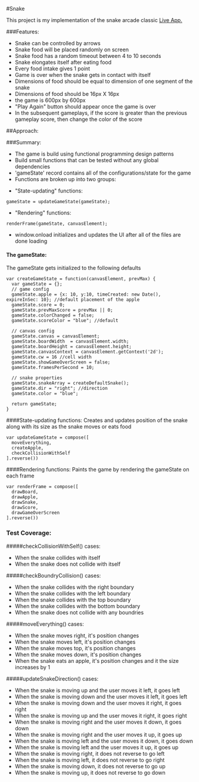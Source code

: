 #Snake

This project is my implementation of the snake arcade classic [Live App.](http://timurmeyster.me/Snake)

###Features:
* Snake can be controlled by arrows
* Snake food will be placed randomly on screen
* Snake food has a random timeout between 4 to 10 seconds
* Snake elongates itself after eating food
* Every food intake gives 1 point
* Game is over when the snake gets in contact with itself
* Dimensions of food should be equal to dimension of one segment of the snake
* Dimensions of food should be 16px X 16px
* the game is 600px by 600px
* "Play Again" button should appear once the game is over
* In the subsequent gameplays, if the score is greater than the previous gameplay score, then change the color of the score

##Approach:

###Summary:
* The game is build using functional programming design patterns
* Build small functions that can be tested without any global dependencies
* 'gameState' record contains all of the configurations/state for the game
* Functions are broken up into two groups:
- "State-updating" functions:
```
gameState = updateGameState(gameState);
```
- "Rendering" functions:
```
renderFrame(gameState, canvasElement);
```
* window.onload initializes and updates the UI after all of the files are done loading


#### The gameState:

The gameState gets initialized to the following defaults
```
var createGameState = function(canvasElement, prevMax) {
  var gameState = {};
  // game config
  gameState.apple = {x: 10, y:10, timeCreated: new Date(), expireInSec: 10}; //default placement of the apple
  gameState.score = 0;
  gameState.prevMaxScore = prevMax || 0;
  gameState.colorChanged = false;
  gameState.scoreColor = "blue"; //default

  // canvas config
  gameState.canvas = canvasElement;
  gameState.boardWidth  = canvasElement.width;
  gameState.boardHeight = canvasElement.height;
  gameState.canvasContext = canvasElement.getContext('2d');
  gameState.cw = 16 //cell width
  gameState.showGameOverScreen = false;
  gameState.framesPerSecond = 10;

  // snake properties
  gameState.snakeArray = createDefaultSnake();
  gameState.dir = "right"; //direction
  gameState.color = "blue";

  return gameState;
}

```

####State-updating functions:
Creates and updates position of the snake along with its size as the snake moves or eats food  
```
var updateGameState = compose([
  moveEverything,
  createApple,
  checkCollisionWithSelf
].reverse())
```

####Rendering functions:
Paints the game by rendering the gameState on each frame
```
var renderFrame = compose([
  drawBoard,
  drawApple,
  drawSnake,
  drawScore,
  drawGameOverScreen
].reverse())
```

### Test Coverage:
#####checkCollisionWithSelf() cases:
* When the snake collides with itself
* When the snake does not collide with itself

#####checkBoundryCollision() cases:
* When the snake collides with the right boundary
* When the snake collides with the left boundary
* When the snake collides with the top boundary
* When the snake collides with the bottom boundary
* When the snake does not collide with any boundries

#####moveEverything() cases:
* When the snake moves right, it's position changes
* When the snake moves left, it's position changes
* When the snake moves top, it's position changes
* When the snake moves down, it's position changes
* When the snake eats an apple, it's position changes and it the size increases by 1

#####updateSnakeDirection() cases:
* When the snake is moving up and the user moves it left, it goes left
* When the snake is moving down and the user moves it left, it goes left
* When the snake is moving down and the user moves it right, it goes right
* When the snake is moving up and the user moves it right, it goes right
* When the snake is moving right and the user moves it down, it goes down
* When the snake is moving right and the user moves it up, it goes up
* When the snake is moving left and the user moves it down, it goes down
* When the snake is moving left and the user moves it up, it goes up
* When the snake is moving right, it does not reverse to go left
* When the snake is moving left, it does not reverse to go right
* When the snake is moving down, it does not reverse to go up
* When the snake is moving up, it does not reverse to go down
